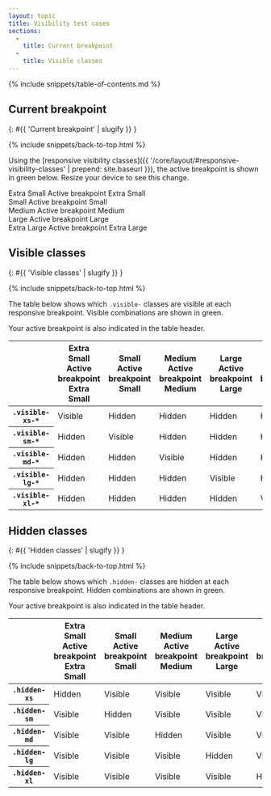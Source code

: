 ```yaml
---
layout: topic
title: Visibility test cases
sections:
  -
    title: Current breakpoint
  -
    title: Visible classes
---
```


{% include snippets/table-of-contents.md %}

## Current breakpoint
{: #{{ 'Current breakpoint' | slugify }} }

{% include snippets/back-to-top.html %}

Using the
[responsive visibility classes]({{ '/core/layout/#responsive-visibility-classes' | prepend: site.baseurl }}), the active
breakpoint is shown in <span class="text-success">green</span> below. Resize your device to see this change.

<div class="row responsive-utilities-test">
  <div class="col-xs-6 col-sm-3 col-lg-2"><div class="bsk-docs-content-block">
    <span class="hidden-xs text-muted"><i class="fa fa-square-o" aria-hidden="true"></i> Extra Small</span>
    <span class="hidden-sm hidden-md hidden-lg hidden-xl visible-xs-inline text-success">
      <i class="fa fa-check-square" aria-hidden="true"></i> <span class="sr-only">Active breakpoint</span> Extra Small
    </span>
  </div></div>
  <div class="col-xs-6 col-sm-3 col-lg-2"><div class="bsk-docs-content-block">
    <span class="hidden-sm text-muted"><i class="fa fa-square-o" aria-hidden="true"></i> Small</span>
    <span class="hidden-xs hidden-md hidden-lg hidden-xl visible-sm-inline text-success">
      <i class="fa fa-check-square" aria-hidden="true"></i> <span class="sr-only">Active breakpoint</span> Small
    </span>
  </div></div>
  <div class="col-xs-6 col-sm-3 col-lg-2"><div class="bsk-docs-content-block">
    <span class="hidden-md text-muted"><i class="fa fa-square-o" aria-hidden="true"></i> Medium</span>
    <span class="hidden-xs hidden-sm hidden-lg hidden-xl visible-md-inline text-success">
      <i class="fa fa-check-square" aria-hidden="true"></i> <span class="sr-only">Active breakpoint</span> Medium
    </span>
  </div></div>
  <div class="col-xs-6 col-sm-3 col-lg-2"><div class="bsk-docs-content-block">
    <span class="hidden-lg text-muted"><i class="fa fa-square-o" aria-hidden="true"></i> Large</span>
    <span class="hidden-xs hidden-sm hidden-md hidden-xl visible-lg-inline text-success">
      <i class="fa fa-check-square" aria-hidden="true"></i> <span class="sr-only">Active breakpoint</span> Large
    </span>
  </div></div>
  <div class="col-xs-6 col-sm-3 col-lg-2"><div class="bsk-docs-content-block">
    <span class="hidden-xl text-muted"><i class="fa fa-square-o" aria-hidden="true"></i> Extra Large</span>
    <span class="hidden-xs hidden-sm hidden-md hidden-lg visible-xl-inline text-success">
      <i class="fa fa-check-square" aria-hidden="true"></i> <span class="sr-only">Active breakpoint</span> Extra Large
    </span>
  </div></div>
</div>

## Visible classes
{: #{{ 'Visible classes' | slugify }} }

{% include snippets/back-to-top.html %}

The table below shows which `.visible-` classes are visible at each responsive breakpoint. Visible combinations are
shown in <span class="text-success">green</span>.

Your active breakpoint is also indicated in the table header.

<table class="table">
  <thead>
    <tr>
      <th></th>
      <th>
        <span class="hidden-xs text-muted"><i class="fa fa-square-o" aria-hidden="true"></i> Extra Small</span>
        <span class="hidden-sm hidden-md hidden-lg hidden-xl visible-xs-inline text-success">
          <i class="fa fa-check-square" aria-hidden="true"></i> <span class="sr-only">Active breakpoint</span> Extra Small
        </span>
      </th>
      <th>
        <span class="hidden-sm text-muted"><i class="fa fa-square-o" aria-hidden="true"></i> Small</span>
        <span class="hidden-xs hidden-md hidden-lg hidden-xl visible-sm-inline text-success">
          <i class="fa fa-check-square" aria-hidden="true"></i> <span class="sr-only">Active breakpoint</span> Small
        </span>
      </th>
      <th>
        <span class="hidden-md text-muted"><i class="fa fa-square-o" aria-hidden="true"></i> Medium</span>
        <span class="hidden-xs hidden-sm hidden-lg hidden-xl visible-md-inline text-success">
          <i class="fa fa-check-square" aria-hidden="true"></i> <span class="sr-only">Active breakpoint</span> Medium
        </span>
      </th>
      <th>
        <span class="hidden-lg text-muted"><i class="fa fa-square-o" aria-hidden="true"></i> Large</span>
        <span class="hidden-xs hidden-sm hidden-md hidden-xl visible-lg-inline text-success">
          <i class="fa fa-check-square" aria-hidden="true"></i> <span class="sr-only">Active breakpoint</span> Large
        </span>
      </th>
      <th>
        <span class="hidden-xl text-muted"><i class="fa fa-square-o" aria-hidden="true"></i> Extra Large</span>
        <span class="hidden-xs hidden-sm hidden-md hidden-lg visible-xl-inline text-success">
          <i class="fa fa-check-square" aria-hidden="true"></i> <span class="sr-only">Active breakpoint</span> Extra Large
        </span>
      </th>
    </tr>
  </thead>
  <tbody>
    <tr>
      <th><code>.visible-xs-*</code></th>
      <td><span class="text-success"><i class="fa fa-eye" aria-hidden="true"></i> Visible</span></td>
      <td><span class="text-muted"><i class="fa fa-low-vision" aria-hidden="true"></i> Hidden</span></td>
      <td><span class="text-muted"><i class="fa fa-low-vision" aria-hidden="true"></i> Hidden</span></td>
      <td><span class="text-muted"><i class="fa fa-low-vision" aria-hidden="true"></i> Hidden</span></td>
      <td><span class="text-muted"><i class="fa fa-low-vision" aria-hidden="true"></i> Hidden</span></td>
    </tr>
    <tr>
      <th><code>.visible-sm-*</code></th>
      <td><span class="text-muted"><i class="fa fa-low-vision" aria-hidden="true"></i> Hidden</span></td>
      <td><span class="text-success"><i class="fa fa-eye" aria-hidden="true"></i> Visible</span></td>
      <td><span class="text-muted"><i class="fa fa-low-vision" aria-hidden="true"></i> Hidden</span></td>
      <td><span class="text-muted"><i class="fa fa-low-vision" aria-hidden="true"></i> Hidden</span></td>
      <td><span class="text-muted"><i class="fa fa-low-vision" aria-hidden="true"></i> Hidden</span></td>
    </tr>
    <tr>
      <th><code>.visible-md-*</code></th>
      <td><span class="text-muted"><i class="fa fa-low-vision" aria-hidden="true"></i> Hidden</span></td>
      <td><span class="text-muted"><i class="fa fa-low-vision" aria-hidden="true"></i> Hidden</span></td>
      <td><span class="text-success"><i class="fa fa-eye" aria-hidden="true"></i> Visible</span></td>
      <td><span class="text-muted"><i class="fa fa-low-vision" aria-hidden="true"></i> Hidden</span></td>
      <td><span class="text-muted"><i class="fa fa-low-vision" aria-hidden="true"></i> Hidden</span></td>
    </tr>
    <tr>
      <th><code>.visible-lg-*</code></th>
      <td><span class="text-muted"><i class="fa fa-low-vision" aria-hidden="true"></i> Hidden</span></td>
      <td><span class="text-muted"><i class="fa fa-low-vision" aria-hidden="true"></i> Hidden</span></td>
      <td><span class="text-muted"><i class="fa fa-low-vision" aria-hidden="true"></i> Hidden</span></td>
      <td><span class="text-success"><i class="fa fa-eye" aria-hidden="true"></i> Visible</span></td>
      <td><span class="text-muted"><i class="fa fa-low-vision" aria-hidden="true"></i> Hidden</span></td>
    </tr>
    <tr>
      <th><code>.visible-xl-*</code></th>
      <td><span class="text-muted"><i class="fa fa-low-vision" aria-hidden="true"></i> Hidden</span></td>
      <td><span class="text-muted"><i class="fa fa-low-vision" aria-hidden="true"></i> Hidden</span></td>
      <td><span class="text-muted"><i class="fa fa-low-vision" aria-hidden="true"></i> Hidden</span></td>
      <td><span class="text-muted"><i class="fa fa-low-vision" aria-hidden="true"></i> Hidden</span></td>
      <td><span class="text-success"><i class="fa fa-eye" aria-hidden="true"></i> Visible</span></td>
    </tr>
  </tbody>
</table>

## Hidden classes
{: #{{ 'Hidden classes' | slugify }} }

{% include snippets/back-to-top.html %}

The table below shows which `.hidden-` classes are hidden at each responsive breakpoint. Hidden combinations are shown
in <span class="text-success">green</span>.

Your active breakpoint is also indicated in the table header.

<table class="table">
  <thead>
    <tr>
      <th></th>
      <th>
        <span class="hidden-xs text-muted"><i class="fa fa-square-o" aria-hidden="true"></i> Extra Small</span>
        <span class="hidden-sm hidden-md hidden-lg hidden-xl visible-xs-inline text-success">
          <i class="fa fa-check-square" aria-hidden="true"></i> <span class="sr-only">Active breakpoint</span> Extra Small
        </span>
      </th>
      <th>
        <span class="hidden-sm text-muted"><i class="fa fa-square-o" aria-hidden="true"></i> Small</span>
        <span class="hidden-xs hidden-md hidden-lg hidden-xl visible-sm-inline text-success">
          <i class="fa fa-check-square" aria-hidden="true"></i> <span class="sr-only">Active breakpoint</span> Small
        </span>
      </th>
      <th>
        <span class="hidden-md text-muted"><i class="fa fa-square-o" aria-hidden="true"></i> Medium</span>
        <span class="hidden-xs hidden-sm hidden-lg hidden-xl visible-md-inline text-success">
          <i class="fa fa-check-square" aria-hidden="true"></i> <span class="sr-only">Active breakpoint</span> Medium
        </span>
      </th>
      <th>
        <span class="hidden-lg text-muted"><i class="fa fa-square-o" aria-hidden="true"></i> Large</span>
        <span class="hidden-xs hidden-sm hidden-md hidden-xl visible-lg-inline text-success">
          <i class="fa fa-check-square" aria-hidden="true"></i> <span class="sr-only">Active breakpoint</span> Large
        </span>
      </th>
      <th>
        <span class="hidden-xl text-muted"><i class="fa fa-square-o" aria-hidden="true"></i> Extra Large</span>
        <span class="hidden-xs hidden-sm hidden-md hidden-lg visible-xl-inline text-success">
          <i class="fa fa-check-square" aria-hidden="true"></i> <span class="sr-only">Active breakpoint</span> Extra Large
        </span>
      </th>
    </tr>
  </thead>
  <tbody>
    <tr>
      <th><code>.hidden-xs</code></th>
      <td><span class="text-success"><i class="fa fa-low-vision" aria-hidden="true"></i> Hidden</span></td>
      <td><span class="text-muted"><i class="fa fa-eye" aria-hidden="true"></i> Visible</span></td>
      <td><span class="text-muted"><i class="fa fa-eye" aria-hidden="true"></i> Visible</span></td>
      <td><span class="text-muted"><i class="fa fa-eye" aria-hidden="true"></i> Visible</span></td>
      <td><span class="text-muted"><i class="fa fa-eye" aria-hidden="true"></i> Visible</span></td>
    </tr>
    <tr>
      <th><code>.hidden-sm</code></th>
      <td><span class="text-muted"><i class="fa fa-eye" aria-hidden="true"></i> Visible</span></td>
      <td><span class="text-success"><i class="fa fa-low-vision" aria-hidden="true"></i> Hidden</span></td>
      <td><span class="text-muted"><i class="fa fa-eye" aria-hidden="true"></i> Visible</span></td>
      <td><span class="text-muted"><i class="fa fa-eye" aria-hidden="true"></i> Visible</span></td>
      <td><span class="text-muted"><i class="fa fa-eye" aria-hidden="true"></i> Visible</span></td>
    </tr>
    <tr>
      <th><code>.hidden-md</code></th>
      <td><span class="text-muted"><i class="fa fa-eye" aria-hidden="true"></i> Visible</span></td>
      <td><span class="text-muted"><i class="fa fa-eye" aria-hidden="true"></i> Visible</span></td>
      <td><span class="text-success"><i class="fa fa-low-vision" aria-hidden="true"></i> Hidden</span></td>
      <td><span class="text-muted"><i class="fa fa-eye" aria-hidden="true"></i> Visible</span></td>
      <td><span class="text-muted"><i class="fa fa-eye" aria-hidden="true"></i> Visible</span></td>
    </tr>
    <tr>
      <th><code>.hidden-lg</code></th>
      <td><span class="text-muted"><i class="fa fa-eye" aria-hidden="true"></i> Visible</span></td>
      <td><span class="text-muted"><i class="fa fa-eye" aria-hidden="true"></i> Visible</span></td>
      <td><span class="text-muted"><i class="fa fa-eye" aria-hidden="true"></i> Visible</span></td>
      <td><span class="text-success"><i class="fa fa-low-vision" aria-hidden="true"></i> Hidden</span></td>
      <td><span class="text-muted"><i class="fa fa-eye" aria-hidden="true"></i> Visible</span></td>
    </tr>
    <tr>
      <th><code>.hidden-xl</code></th>
      <td><span class="text-muted"><i class="fa fa-eye" aria-hidden="true"></i> Visible</span></td>
      <td><span class="text-muted"><i class="fa fa-eye" aria-hidden="true"></i> Visible</span></td>
      <td><span class="text-muted"><i class="fa fa-eye" aria-hidden="true"></i> Visible</span></td>
      <td><span class="text-muted"><i class="fa fa-eye" aria-hidden="true"></i> Visible</span></td>
      <td><span class="text-success"><i class="fa fa-low-vision" aria-hidden="true"></i> Hidden</span></td>
    </tr>
  </tbody>
</table>
